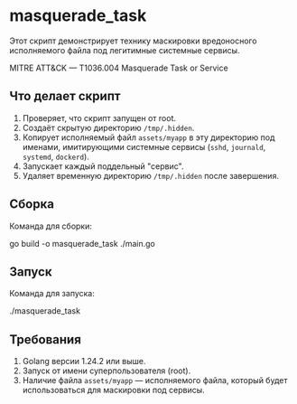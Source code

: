 # masquerade_task

Этот скрипт демонстрирует технику маскировки вредоносного исполняемого файла под легитимные системные сервисы.

MITRE ATT&CK — T1036.004 Masquerade Task or Service

## Что делает скрипт

1. Проверяет, что скрипт запущен от root.
2. Создаёт скрытую директорию `/tmp/.hidden`.
3. Копирует исполняемый файл `assets/myapp` в эту директорию под именами, имитирующими системные сервисы (`sshd`, `journald`, `systemd`, `dockerd`).
4. Запускает каждый поддельный "сервис".
5. Удаляет временную директорию `/tmp/.hidden` после завершения.

## Сборка

Команда для сборки:

go build -o masquerade_task ./main.go

## Запуск

Команда для запуска:

./masquerade_task

## Требования

1. Golang версии 1.24.2 или выше.
2. Запуск от имени суперпользователя (root).
3. Наличие файла `assets/myapp` — исполняемого файла, который будет использоваться для маскировки под сервисы.
